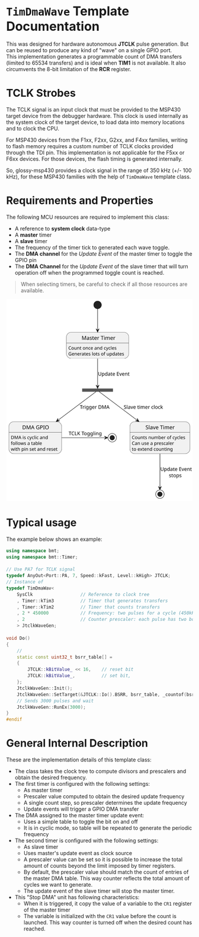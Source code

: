 # <big>`TimDmaWave` Template Documentation</big>

This was designed for hardware autonomous **JTCLK** pulse generation. But can be reused to produce any kind of "wave" on a single GPIO port.  
This implementation generates a programmable count of DMA transfers (limited to 65534 transfers) and is ideal when **TIM1** is not available. It also circumvents the 8-bit limitation of the **RCR** register.


# TCLK Strobes

The TCLK signal is an input clock that must be provided to the MSP430 target device from the debugger hardware. This clock is used internally as the system clock of the target device, to load data into memory locations and to clock the CPU. 

For MSP430 devices from the F1xx, F2xx, G2xx, and F4xx families, writing to flash memory requires a custom number of TCLK clocks provided through the TDI pin. This implementation is not applicable for the F5xx or F6xx devices. For those devices, the flash timing is generated internally.

So, glossy-msp430 provides a clock signal in the range of 350 kHz (+/- 100 kHz), for these MSP430 families with the help of `TimDmaWave` template class.


# Requirements and Properties

The following MCU resources are required to implement this class:
- A reference to **system clock** data-type
- A **master** timer
- A **slave** timer
- The frequency of the timer tick to generated each wave toggle.
- The **DMA channel** for the *Update Event* of the master timer to toggle the GPIO pin
- The **DMA Channel** for the *Update Event* of the slave timer that will turn operation off when the programmed toggle count is reached.

> When selecting timers, be careful to check if all those resources are available.

<div hidden>
```
@startuml TimDmaWave_1
state "Master Timer" as Master
Master: Count once and cycles
Master: Generates lots of updates
state fork_update <<fork>>
state "Slave Timer" as Slave
Slave: Counts number of cycles 
Slave: Can use a prescaler 
Slave: to extend counting
state "DMA GPIO" as Gpio
Gpio: DMA is cyclic and
Gpio: follows a table
Gpio: with pin set and reset
state Pin <<end>>
[*] --> Master
Master --> fork_update : Update Event
fork_update --> Slave : Slave timer clock
fork_update --> Gpio : Trigger DMA
Gpio -right-> Pin : TCLK Toggling
Slave --> [*] : Update Event\nstops
@enduml
```
</div>

![TimDmaWave_1](images/TimDmaWave_1.svg)


# Typical usage

The example below shows an example:

```cpp
using namespace bmt;
using namespace bmt::Timer;

// Use PA7 for TCLK signal
typedef AnyOut<Port::PA, 7, Speed::kFast, Level::kHigh> JTCLK;
// Instance of
typedef TimDmaWav<
	SysClk					// Reference to clock tree
	, Timer::kTim3			// Timer that generates transfers
	, Timer::kTim2			// Timer that counts transfers
	, 2 * 450000			// Frequency: two pulses for a cycle (450kHz)
	, 2						// Counter prescaler: each pulse has two borders
	> JtclkWaveGen;

void Do()
{
	// 
	static const uint32_t bsrr_table[] =
	{
		JTCLK::kBitValue_ << 16,	// reset bit
		JTCLK::kBitValue_,			// set bit,
	};
	JtclkWaveGen::Init();
	JtclkWaveGen::SetTarget(&JTCLK::Io().BSRR, bsrr_table, _countof(bsrr_table));
	// Sends 3000 pulses and wait
	JtclkWaveGen::RunEx(3000);
}
#endif
```


# General Internal Description

These are the implementation details of this template class:
- The class takes the clock tree to compute divisors and prescalers and obtain the desired frequency.
- The first timer is configured with the following settings:
  - As master timer
  - Prescaler value computed to obtain the desired update frequency
  - A single count step, so prescaler determines the update frequency
  - Update events will trigger a GPIO DMA transfer
- The DMA assigned to the master timer update event:
  - Uses a simple table to toggle the bit on and off
  - It is in cyclic mode, so table will be repeated to generate the periodic frequency
- The second timer is configured with the following settings:
  - As slave timer
  - Uses master's update event as clock source
  - A prescaler value can be set so it is possible to increase the total amount of counts beyond the limit imposed by timer registers.
  - By default, the prescaler value should match the count of entries of the master DMA table. This way counter reflects the total amount of cycles we want to generate.
  - The update event of the slave timer will stop the master timer.
- This "Stop DMA" unit has following characteristics:
  - When it is triggered, it copy the value of a variable to the `CR1` register of the master timer 
  - The variable is initialized with the `CR1` value before the count is launched. This way counter is turned off when the desired count has reached.
